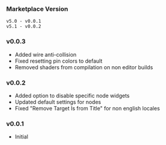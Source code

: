 ### Marketplace Version
```
v5.0 - v0.0.1
v5.1 - v0.0.2
```

### v0.0.3
- Added wire anti-collision
- Fixed resetting pin colors to default
- Removed shaders from compilation on non editor builds

### v0.0.2
- Added option to disable specific node widgets
- Updated default settings for nodes
- Fixed "Remove Target Is from Title" for non english locales
 
### v0.0.1 
- Initial
